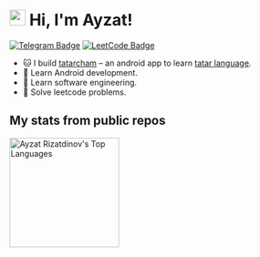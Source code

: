 # <img src="https://media.giphy.com/media/hvRJCLFzcasrR4ia7z/giphy.gif" width="28"/> Hi, I'm Ayzat!

[![Telegram Badge](https://img.shields.io/badge/Telegram-12100E?style=flat-square&logo=Telegram)](https://t.me/dov4k1n)
[![LeetCode Badge](https://img.shields.io/badge/-LeetCode-282828?style=flat-square&logo=Leetcode)](https://leetcode.com/u/dov4k1n/)

* 🐱 I build <a href="https://dov4k1n.github.io">tatarcham</a> – an android app to learn [tatar language](https://en.wikipedia.org/wiki/Tatar_language).
* 📱 Learn Android development.
* 📓 Learn software engineering.
* 👻 Solve leetcode problems.

## My stats from public repos

<img alt="Ayzat Rizatdinov's Top Languages" src="https://github-readme-stats.vercel.app/api/top-langs/?username=dov4k1n&custom_title=Languages&langs_count=8&layout=compact&theme=tokyonight&hide_border=true" height="192px"/>
